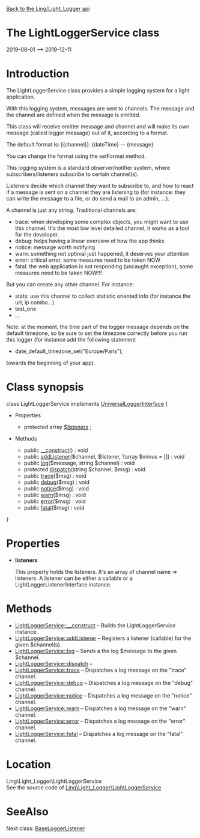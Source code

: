 [Back to the Ling/Light_Logger api](https://github.com/lingtalfi/Light_Logger/blob/master/doc/api/Ling/Light_Logger.md)



The LightLoggerService class
================
2019-08-01 --> 2019-12-11






Introduction
============

The LightLoggerService class provides a simple logging system for a light application.

With this logging system, messages are sent to channels.
The message and the channel are defined when the message is emitted.

This class will receive emitter message and channel and will make its own message (called logger message)
out of it, according to a format.

The default format is:
     [{channel}]: {dateTime} -- {message}

You can change the format using the setFormat method.


This logging system is a standard observer/notifier system, where subscribers/listeners subscribe to
certain channel(s).

Listeners decide which channel they want to subscribe to, and how to react if a message is sent on a channel
they are listening to (for instance: they can write the message to a file, or do send a mail to an admin, ...).


A channel is just any string. Traditional channels are:

- trace: when developing some complex objects, you might want to use this channel.
         It's the most low level detailed channel, it works as a tool for the developer.
- debug: helps having a linear overview of how the app thinks
- notice: message worth notifying
- warn: something not optimal just happened, it deserves your attention
- error: critical error, some measures need to be taken NOW
- fatal: the web application is not responding (uncaught exception), some measures need to be taken NOW!!!

But you can create any other channel. For instance:
- stats: use this channel to collect statistic oriented info (for instance the url, ip combo...)
- test_one
- ...


Note: at the moment, the time part of the logger message depends on the default timezone,
so be sure to set the timezone correctly before you run this logger (for instance add the following
statement

- date_default_timezone_set("Europe/Paris");

towards the beginning of your app).



Class synopsis
==============


class <span class="pl-k">LightLoggerService</span> implements [UniversalLoggerInterface](https://github.com/lingtalfi/UniversalLogger) {

- Properties
    - protected array [$listeners](#property-listeners) ;

- Methods
    - public [__construct](https://github.com/lingtalfi/Light_Logger/blob/master/doc/api/Ling/Light_Logger/LightLoggerService/__construct.md)() : void
    - public [addListener](https://github.com/lingtalfi/Light_Logger/blob/master/doc/api/Ling/Light_Logger/LightLoggerService/addListener.md)($channel, $listener, ?array $minus = []) : void
    - public [log](https://github.com/lingtalfi/Light_Logger/blob/master/doc/api/Ling/Light_Logger/LightLoggerService/log.md)($message, string $channel) : void
    - protected [dispatch](https://github.com/lingtalfi/Light_Logger/blob/master/doc/api/Ling/Light_Logger/LightLoggerService/dispatch.md)(string $channel, $msg) : void
    - public [trace](https://github.com/lingtalfi/Light_Logger/blob/master/doc/api/Ling/Light_Logger/LightLoggerService/trace.md)($msg) : void
    - public [debug](https://github.com/lingtalfi/Light_Logger/blob/master/doc/api/Ling/Light_Logger/LightLoggerService/debug.md)($msg) : void
    - public [notice](https://github.com/lingtalfi/Light_Logger/blob/master/doc/api/Ling/Light_Logger/LightLoggerService/notice.md)($msg) : void
    - public [warn](https://github.com/lingtalfi/Light_Logger/blob/master/doc/api/Ling/Light_Logger/LightLoggerService/warn.md)($msg) : void
    - public [error](https://github.com/lingtalfi/Light_Logger/blob/master/doc/api/Ling/Light_Logger/LightLoggerService/error.md)($msg) : void
    - public [fatal](https://github.com/lingtalfi/Light_Logger/blob/master/doc/api/Ling/Light_Logger/LightLoggerService/fatal.md)($msg) : void

}




Properties
=============

- <span id="property-listeners"><b>listeners</b></span>

    This property holds the listeners.
    It's an array of channel name => listeners.
    A listener can be either a callable or a LightLoggerListenerInterface instance.
    
    



Methods
==============

- [LightLoggerService::__construct](https://github.com/lingtalfi/Light_Logger/blob/master/doc/api/Ling/Light_Logger/LightLoggerService/__construct.md) &ndash; Builds the LightLoggerService instance.
- [LightLoggerService::addListener](https://github.com/lingtalfi/Light_Logger/blob/master/doc/api/Ling/Light_Logger/LightLoggerService/addListener.md) &ndash; Registers a listener (callable) for the given $channel(s).
- [LightLoggerService::log](https://github.com/lingtalfi/Light_Logger/blob/master/doc/api/Ling/Light_Logger/LightLoggerService/log.md) &ndash; Sends a the log $message to the given $channel.
- [LightLoggerService::dispatch](https://github.com/lingtalfi/Light_Logger/blob/master/doc/api/Ling/Light_Logger/LightLoggerService/dispatch.md) &ndash; 
- [LightLoggerService::trace](https://github.com/lingtalfi/Light_Logger/blob/master/doc/api/Ling/Light_Logger/LightLoggerService/trace.md) &ndash; Dispatches a log message on the "trace" channel.
- [LightLoggerService::debug](https://github.com/lingtalfi/Light_Logger/blob/master/doc/api/Ling/Light_Logger/LightLoggerService/debug.md) &ndash; Dispatches a log message on the "debug" channel.
- [LightLoggerService::notice](https://github.com/lingtalfi/Light_Logger/blob/master/doc/api/Ling/Light_Logger/LightLoggerService/notice.md) &ndash; Dispatches a log message on the "notice" channel.
- [LightLoggerService::warn](https://github.com/lingtalfi/Light_Logger/blob/master/doc/api/Ling/Light_Logger/LightLoggerService/warn.md) &ndash; Dispatches a log message on the "warn" channel.
- [LightLoggerService::error](https://github.com/lingtalfi/Light_Logger/blob/master/doc/api/Ling/Light_Logger/LightLoggerService/error.md) &ndash; Dispatches a log message on the "error" channel.
- [LightLoggerService::fatal](https://github.com/lingtalfi/Light_Logger/blob/master/doc/api/Ling/Light_Logger/LightLoggerService/fatal.md) &ndash; Dispatches a log message on the "fatal" channel.





Location
=============
Ling\Light_Logger\LightLoggerService<br>
See the source code of [Ling\Light_Logger\LightLoggerService](https://github.com/lingtalfi/Light_Logger/blob/master/LightLoggerService.php)



SeeAlso
==============
Next class: [BaseLoggerListener](https://github.com/lingtalfi/Light_Logger/blob/master/doc/api/Ling/Light_Logger/Listener/BaseLoggerListener.md)<br>
